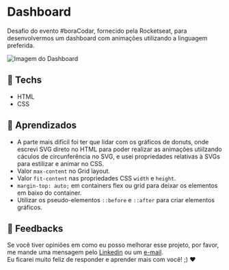 # Dashboard

Desafio do evento #boraCodar, fornecido pela Rocketseat, para desenvolvermos um dashboard com animações utilizando a linguagem preferida.

![Imagem do Dashboard](https://user-images.githubusercontent.com/100815627/222551234-8840080d-192f-451d-93af-ca0cc550395f.png)

## 🚀 Techs

-   HTML
-   CSS

## 📒 Aprendizados

-   A parte mais difícil foi ter que lidar com os gráficos de donuts, onde escrevi SVG direto no HTML para poder realizar as animações utiilzando cáculos de circunferência no SVG, e usei propriedades relativas à SVGs para estilizar e animar no CSS.
-   Valor `max-content` no Grid layout.
-   Valor `fit-content` nas propriedades CSS `width` e `height`.
-   `margin-top: auto;` em containers flex ou grid para deixar os elementos em baixo do container.
-   Utilizar os pseudo-elementos `::before` e `::after` para criar elementos gráficos.

## 🤝 Feedbacks

Se você tiver opiniões em como eu posso melhorar esse projeto, por favor, me mande uma mensagem pelo [Linkedin](https://www.linkedin.com/in/raiane-oliveira-dev/) ou um <a href="mailto:raiane.oliveira404@gmail.com">e-mail</a>.<br>
Eu ficarei muito feliz de responder e aprender mais com você! ;) ❤️
